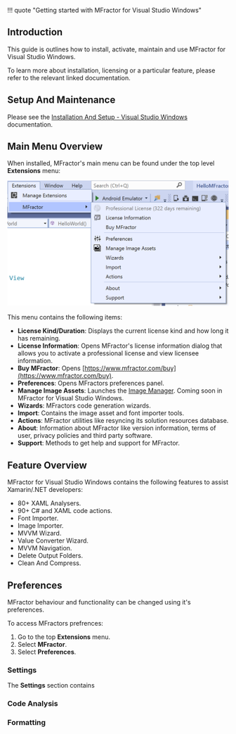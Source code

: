 !!! quote "Getting started with MFractor for Visual Studio Windows"

## Introduction

This guide is outlines how to install, activate, maintain and use MFractor for Visual Studio Windows.

To learn more about installation, licensing or a particular feature, please refer to the relevant linked documentation.

## Setup And Maintenance

Please see the [Installation And Setup - Visual Studio Windows](/installation-and-setup#visual-studio-windows) documentation.

## Main Menu Overview

When installed, MFractor's main menu can be found under the top level **Extensions** menu:

![The main menu of MFractor for Visual Studio Windows](/img/main-menu-windows.png)

This menu contains the following items:

 * **License Kind/Duration**: Displays the current license kind and how long it has remaining.
 * **License Information**: Opens MFractor's license information dialog that allows you to activate a professional license and view licensee information.
 * **Buy MFractor**: Opens [https://www.mfractor.com/buy](https://www.mfractor.com/buy).
 * **Preferences**: Opens MFractors preferences panel.
 * **Manage Image Assets**: Launches the [Image Manager](/image-management/managing-image-assets). Coming soon in MFractor for Visual Studio Windows.
 * **Wizards**: MFractors code generation wizards.
 * **Import**: Contains the image asset and font importer tools.
 * **Actions**: MFractor utilities like resyncing its solution resources database.
 * **About**: Information about MFractor like version information, terms of user, privacy policies and third party software.
 * **Support**: Methods to get help and support for MFractor.

## Feature Overview

MFractor for Visual Studio Windows contains the following features to assist Xamarin/.NET developers:

 * 80+ XAML Analysers.
 * 90+ C# and XAML code actions.
 * Font Importer.
 * Image Importer.
 * MVVM Wizard.
 * Value Converter Wizard.
 * MVVM Navigation.
 * Delete Output Folders.
 * Clean And Compress.

## Preferences

MFractor behaviour and functionality can be changed using it's preferences.

To access MFractors prefrences:

 1. Go to the top **Extensions** menu.
 2. Select **MFractor**.
 3. Select **Preferences**.

### Settings

The **Settings** section contains

### Code Analysis

### Formatting
